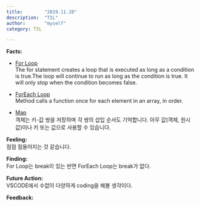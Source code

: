 ```yaml
---
title:        "2019.11.28"
description:  "TIL"
author:       "myself"
category: TIL

---
```


**Facts:**  
- [For Loop](https://www.w3schools.com/jsref/jsref_for.asp)  
The for statement creates a loop that is executed as long as a condition is true.The loop will continue to run as long as the condition is true. It will only stop when the condition becomes false.

- [ForEach Loop](https://www.w3schools.com/jsref/jsref_foreach.asp)  
Method calls a function once for each element in an array, in order.

- [Map](https://developer.mozilla.org/ko/docs/Web/JavaScript/Reference/Global_Objects/Map)  
객체는 키-값 쌍을 저장하며 각 쌍의 삽입 순서도 기억합니다. 아무 값(객체, 원시 값)이나 키 또는 값으로 사용할 수 있습니다.

**Feeling:**  
점점 힘들어지는 것 같습니다. 

**Finding:**  
For Loop는 break이 있는 반면 ForEach Loop는 break가 없다.

**Future Action:**   
VSCODE에서 수없이 다양하게 coding을 해볼 생각이다.

**Feedback:** 
